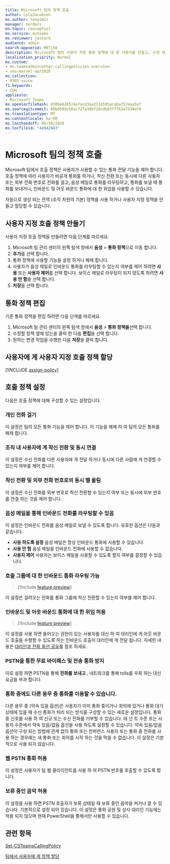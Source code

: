 ```yaml
---
title: Microsoft 팀의 정책 호출
author: LolaJacobsen
ms.author: tonysmit
manager: serdars
ms.topic: conceptual
ms.service: msteams
ms.reviewer: jastark
audience: admin
search.appverid: MET150
description: Microsoft 팀의 사용자 지정 통화 정책에 대 한 사용자를 만들고, 수정 하 고, 추가 하는 방법을 알아보고, 다양 한 통화 정책 설정을 확인 합니다.
localization_priority: Normal
ms.custom:
- ms.teamsadmincenter.callingpolicies.overview
- seo-marvel-apr2020
ms.collection:
- M365-voice
f1.keywords:
- CSH
appliesto:
- Microsoft Teams
ms.openlocfilehash: 030be626574e7acd3aa2116595acaba757eaa5af
ms.sourcegitcommit: 60b859dcb8ac727a38bf28cdb63ff762e7338af8
ms.translationtype: MT
ms.contentlocale: ko-KR
ms.lasthandoff: 06/30/2020
ms.locfileid: "44942043"
---
```

<a name="calling-policies-in-microsoft-teams"></a>Microsoft 팀의 정책 호출
===================================

Microsoft 팀에서 호출 정책은 사용자가 사용할 수 있는 통화 전달 기능을 제어 합니다. 호출 정책에 따라 사용자가 비공개 통화를 하거나, 착신 전환 또는 동시에 다른 사용자 또는 외부 전화 번호로 전화를 걸고, 음성 메일로 통화를 라우팅하고, 통화를 보낼 때 통화를 보내거나, 인바운드 및 아웃 바운드 통화에 대 한 위임을 사용할 수 있습니다.

자동으로 생성 되는 전역 (조직 차원의 기본) 정책을 사용 하거나 사용자 지정 정책을 만들고 할당할 수 있습니다.

## <a name="create-a-custom-calling-policy"></a>사용자 지정 호출 정책 만들기

사용자 지정 호출 정책을 만들려면 다음 단계를 따르세요.

1. Microsoft 팀 관리 센터의 왼쪽 탐색 창에서 **음성**  >  **통화 정책**으로 이동 합니다.
2. **추가**를 선택 합니다.
3. 통화 정책에 사용할 기능을 설정 하거나 해제 합니다.
4. 사용자가 음성 메일로 인바운드 통화를 라우팅할 수 있는지 여부를 제어 하려면 **사용** 또는 **사용자 제어**를 선택 합니다. 보이스 메일로 라우팅이 되지 않도록 하려면 **사용 안 함**을 선택 합니다.
5. **저장**을 선택 합니다.

## <a name="edit-a-calling-policy"></a>통화 정책 편집

기존 통화 정책을 편집 하려면 다음 단계를 따르세요.

1. Microsoft 팀 관리 센터의 왼쪽 탐색 창에서 **음성**  >  **통화 정책을**선택 합니다.
2. 수정할 정책 옆에 있는을 클릭 한 다음 **편집**을 선택 합니다.
3. 원하는 변경 작업을 수행한 다음 **저장**을 클릭 합니다.

## <a name="assign-a-custom-calling-policy-to-users"></a>사용자에 게 사용자 지정 호출 정책 할당

[!INCLUDE [assign-policy](includes/assign-policy.md)]

## <a name="calling-policy-settings"></a>호출 정책 설정

다음은 호출 정책에 대해 구성할 수 있는 설정입니다.

### <a name="make-private-calls"></a>개인 전화 걸기

이 설정은 팀의 모든 통화 기능을 제어 합니다. 이 기능을 해제 하 여 팀의 모든 통화를 해제 합니다.

### <a name="call-forwarding-and-simultaneous-ringing-to-people-in-your-organization"></a>조직 내 사용자에 게 착신 전환 및 동시 연결

이 설정은 수신 전화를 다른 사용자에 게 전달 하거나 동시에 다른 사람에 게 연결할 수 있는지 여부를 제어 합니다. 

### <a name="call-forwarding-and-simultaneous-ringing-to-external-phone-numbers"></a>착신 전환 및 외부 전화 번호로의 동시 벨 울림

이 설정은 수신 전화를 외부 번호로 착신 전환할 수 있는지 여부 또는 동시에 외부 번호를 연결 하는 것을 제어 합니다.

### <a name="voicemail-is-available-for-routing-inbound-calls"></a>음성 메일을 통해 인바운드 전화를 라우팅할 수 있음

이 설정은 인바운드 전화를 음성 메일로 보낼 수 있도록 합니다. 유효한 옵션은 다음과 같습니다.

- **사용 하도록 설정** 음성 메일은 항상 인바운드 통화에 사용할 수 있습니다.
- **사용 안 함**  음성 메일을 인바운드 전화에 사용할 수 없습니다.
- **사용자 제어** 사용자는 보이스 메일을 사용할 수 있도록 할지 여부를 결정할 수 있습니다.

### <a name="inbound-calls-can-be-routed-to-call-groups"></a>호출 그룹에 대 한 인바운드 통화 라우팅 가능 

> [!Include [feature preview](includes/preview-feature.md)]

이 설정은 걸려오는 전화를 통화 그룹에 착신 전환할 수 있는지 여부를 제어 합니다.

### <a name="allow-delegation-for-inbound-and-outbound-calls"></a>인바운드 및 아웃 바운드 통화에 대 한 위임 허용

> [!Include [feature preview](includes/preview-feature.md)]

이 설정을 사용 하면 들어오는 권한이 있는 사용자를 대신 하 여 대리인에 게 아웃 바운드 호출을 수행할 수 있도록 하는 인바운드 호출이 대리인에 게 전달 됩니다. 자세한 내용은 [대리인과 전화 회선 공유](https://support.office.com/article/share-a-phone-line-with-a-delegate-16307929-a51f-43fc-8323-3b1bf115e5a8)를 참조 하세요.

### <a name="prevent-toll-bypass-and-send-calls-through-the-pstn"></a>PSTN을 통한 무료 바이패스 및 전송 통화 방지 

이로 설정 하면 PSTN을 통해 **전화를 보내고** , 네트워크를 통해 tolls를 우회 하는 대신 요금을 부과 합니다.

### <a name="busy-on-busy-is-available-while-in-a-call"></a>통화 중에도 다른 용무 중 통화를 이용할 수 있습니다.

다른 용무 중 (약속 있음 옵션)은 사용자가 이미 통화 중이거나 회의에 있거나 통화 대기 상태에 있을 때 수신 통화가 처리 되는 방식을 구성할 수 있는 새로운 설정입니다. 통화 중 신호를 사용 하 여 신규 또는 수신 전화를 거부할 수 있습니다. 테 넌 트 수준 또는 사용자 수준에서 약속 있음/없음 옵션을 사용 하도록 설정할 수 있습니다. 약속 있음/없음 옵션이 구성 되는 방법에 관계 없이 통화 또는 컨퍼런스 사용자 또는 통화 중 전화를 사용 하는 경우에는 새 통화 또는 회의를 시작 하는 것을 막을 수 없습니다. 이 설정은 기본적으로 사용 되지 않습니다.

### <a name="allow-web-pstn-calling"></a>웹 PSTN 통화 허용

이 설정은 사용자가 팀 웹 클라이언트를 사용 하 여 PSTN 번호를 호출할 수 있도록 합니다.

### <a name="allow-music-on-hold"></a>보류 중인 음악 허용

이 설정을 사용 하면 PSTN 호출자가 보류 상태일 때 보류 중인 음악을 켜거나 끌 수 있습니다. 기본적으로 설정 되어 있습니다. 이 설정은 통화 공원 및 상사 대리인 기능에는 적용 되지 않으며 현재 PowerShell을 통해서만 사용할 수 있습니다.

## <a name="related-topics"></a>관련 항목

[Set-CSTeamsCallingPolicy](https://docs.microsoft.com/powershell/module/skype/set-csteamscallingpolicy?view=skype-ps)

[팀에서 사용자에 게 정책 할당](assign-policies.md)
